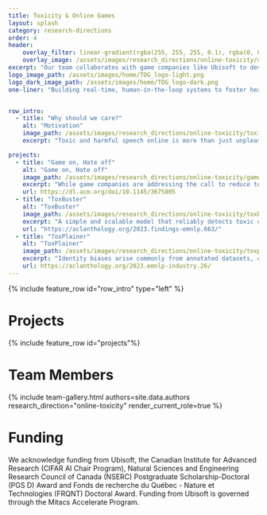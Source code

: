 ```yaml
---
title: Toxicity & Online Games
layout: splash
category: research-directions
order: 4
header:
    overlay_filter: linear-gradient(rgba(255, 255, 255, 0.1), rgba(0, 0, 0, 0.4))
    overlay_image: /assets/images/research_directions/online-toxicity/dystopian_city.webp
excerpt: "Our team collaborates with game companies like Ubisoft to develop responsible, real-time, human-in-the-loop AI systems for chat toxicity detection, creating safer online gaming communities."
logo_image_path: /assets/images/home/TOG_logo-light.png
logo_dark_image_path: /assets/images/home/TOG_logo-dark.png
one-liner: "Building real-time, human-in-the-loop systems to foster healthier gaming communities, partnering with industry leaders to deploy scalable solutions that adapt to emerging challenges."


row_intro:
  - title: "Why should we care?"
    alt: "Motivation"
    image_path: /assets/images/research_directions/online-toxicity/toxic_gamer.webp
    excerpt: "Toxic and harmful speech online is more than just unpleasant; it has widespread social and economic repercussions, particularly as it permeates social media and gaming platforms. In gaming, where toxicity affects 75% of young players, this behavior harms mental health, alienates communities, and even reduces player engagement and spending, which impacts the industry’s bottom line. Beyond financial losses, unchecked toxicity risks fostering real-world violence and inciting harmful social behaviors. Despite advances in detection methods, including AI-driven moderation, the ever-evolving nature of toxic language poses significant challenges to companies and communities alike. Addressing this problem isn’t just about improving user experience—it’s essential for maintaining safe, inclusive, and healthy online spaces."

projects:
  - title: "Game on, Hate off"
    alt: "Game on, Hate off"
    image_path: /assets/images/research_directions/online-toxicity/game-on-hate-off.jpg
    excerpt: "While game companies are addressing the call to reduce toxicity and promote player health, the need to understand toxicity trends across time is important. With a reliable toxicity detection model (average precision of 0.95), we apply our model to eight months’ worth of in-game chat data, offering visual insights into toxicity trends for Rainbow Six Siege and For Honor, two games developed by Ubisoft. Ultimately, this study serves as a foundation for future research in creating more inclusive and enjoyable online gaming experiences."
    url: https://dl.acm.org/doi/10.1145/3675805
  - title: "ToxBuster"
    alt: "ToxBuster"
    image_path: /assets/images/research_directions/online-toxicity/toxbuster.jpg
    excerpt: "A simple and scalable model that reliably detects toxic content in real-time for a line of chat by including chat history and metadata. ToxBuster consistently outperforms conventional toxicity models across popular multiplayer games, including Rainbow Six Siege, For Honor, and DOTA 2. We conduct an ablation study to assess the importance of each model component and explore ToxBuster’s transferability across the datasets. Furthermore, we showcase ToxBuster’s efficacy in post-game moderation, successfully flagging 82.1% of chat-reported players at a precision level of 90.0%. Additionally, we show how an additional 6% of unreported toxic players can be proactively moderated."
    url: "https://aclanthology.org/2023.findings-emnlp.663/"
  - title: "ToxPlainer"
    alt: "ToxPlainer"
    image_path: /assets/images/research_directions/online-toxicity/toxplainer.jpg
    excerpt: "Identity biases arise commonly from annotated datasets, can be propagated in language models and can cause further harm to marginal groups. Existing bias benchmarking datasets are mainly focused on gender or racial biases and are made to pinpoint which class the model is biased towards. They also are not designed for the gaming industry, a concern for models built for toxicity detection in videogames’ chat."
    url: https://aclanthology.org/2023.emnlp-industry.26/
---
```



{% include feature_row id="row_intro" type="left" %}


# Projects

{% include feature_row id="projects"%}

# Team Members

{% include team-gallery.html authors=site.data.authors research_direction="online-toxicity" render_current_role=true %}


# Funding

We acknowledge funding from Ubisoft, the Canadian Institute for Advanced Research (CIFAR AI Chair Program), Natural Sciences and Engineering Research Council of Canada (NSERC) Postgraduate Scholarship-Doctoral (PGS D) Award and Fonds de recherche du Québec - Nature et Technologies (FRQNT) Doctoral Award. Funding from Ubisoft is governed through the Mitacs Accelerate Program.